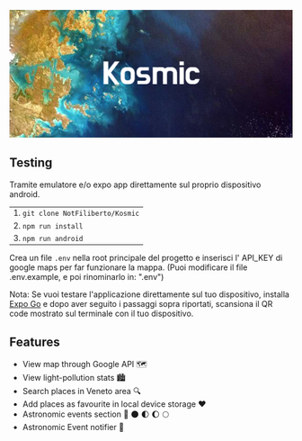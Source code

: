 ![plot](./assets/images/Kosmic.png)

## Testing

Tramite emulatore e/o expo app direttamente sul proprio dispositivo android.

||
| :--------------------------------- |
| 1. `git clone NotFiliberto/Kosmic` |
| 2. `npm run install` |
| 3. `npm run android` |

Crea un file `.env` nella root principale del progetto e inserisci l' API_KEY di google maps per far funzionare la mappa. (Puoi modificare il file .env.example, e poi rinominarlo in: ".env")

Nota: Se vuoi testare l'applicazione direttamente sul tuo dispositivo, installa [Expo Go](https://expo.dev/client) e dopo aver seguito i passaggi sopra riportati, scansiona il QR code mostrato sul terminale con il tuo dispositivo.

## Features

  - View map through Google API 🗺️
  - View light-pollution stats 🏙️
  - Search places in Veneto area 🔍
  - Add places as favourite in local device storage ❤️
  - Astronomic events section 🌠 🌑 🌓 🌔 🌕
  - Astronomic Event notifier 📱
